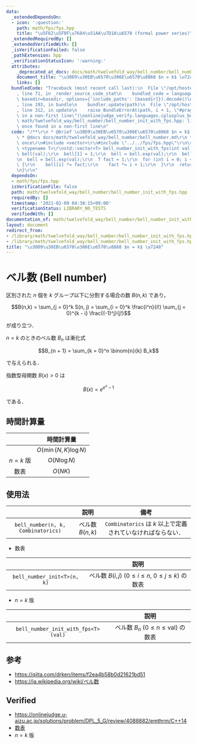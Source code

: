 ```yaml
---
data:
  _extendedDependsOn:
  - icon: ':question:'
    path: math/fps/fps.hpp
    title: "\u5F62\u5F0F\u7684\u51AA\u7D1A\u6570 (formal power series)"
  _extendedRequiredBy: []
  _extendedVerifiedWith: []
  _isVerificationFailed: false
  _pathExtension: hpp
  _verificationStatusIcon: ':warning:'
  attributes:
    _deprecated_at_docs: docs/math/twelvefold_way/bell_number/bell_number.md
    document_title: "\u30D9\u30EB\u6570\u306E\u6570\u8868 $n = k$ \u7248"
    links: []
  bundledCode: "Traceback (most recent call last):\n  File \"/opt/hostedtoolcache/Python/3.9.1/x64/lib/python3.9/site-packages/onlinejudge_verify/documentation/build.py\"\
    , line 71, in _render_source_code_stat\n    bundled_code = language.bundle(stat.path,\
    \ basedir=basedir, options={'include_paths': [basedir]}).decode()\n  File \"/opt/hostedtoolcache/Python/3.9.1/x64/lib/python3.9/site-packages/onlinejudge_verify/languages/cplusplus.py\"\
    , line 193, in bundle\n    bundler.update(path)\n  File \"/opt/hostedtoolcache/Python/3.9.1/x64/lib/python3.9/site-packages/onlinejudge_verify/languages/cplusplus_bundle.py\"\
    , line 312, in update\n    raise BundleErrorAt(path, i + 1, \"#pragma once found\
    \ in a non-first line\")\nonlinejudge_verify.languages.cplusplus_bundle.BundleErrorAt:\
    \ math/twelvefold_way/bell_number/bell_number_init_with_fps.hpp: line 6: #pragma\
    \ once found in a non-first line\n"
  code: "/**\r\n * @brief \u30D9\u30EB\u6570\u306E\u6570\u8868 $n = k$ \u7248\r\n\
    \ * @docs docs/math/twelvefold_way/bell_number/bell_number.md\r\n */\r\n\r\n#pragma\
    \ once\r\n#include <vector>\r\n#include \"../../fps/fps.hpp\"\r\n\r\ntemplate\
    \ <typename T>\r\nstd::vector<T> bell_number_init_with_fps(int val) {\r\n  FPS<T>\
    \ bell(val);\r\n  bell[1] = 1;\r\n  bell = bell.exp(val);\r\n  bell[0] -= 1;\r\
    \n  bell = bell.exp(val);\r\n  T fact = 1;\r\n  for (int i = 0; i <= val; ++i)\
    \ {\r\n    bell[i] *= fact;\r\n    fact *= i + 1;\r\n  }\r\n  return bell.co;\r\
    \n}\r\n"
  dependsOn:
  - math/fps/fps.hpp
  isVerificationFile: false
  path: math/twelvefold_way/bell_number/bell_number_init_with_fps.hpp
  requiredBy: []
  timestamp: '2021-02-09 04:38:15+09:00'
  verificationStatus: LIBRARY_NO_TESTS
  verifiedWith: []
documentation_of: math/twelvefold_way/bell_number/bell_number_init_with_fps.hpp
layout: document
redirect_from:
- /library/math/twelvefold_way/bell_number/bell_number_init_with_fps.hpp
- /library/math/twelvefold_way/bell_number/bell_number_init_with_fps.hpp.html
title: "\u30D9\u30EB\u6570\u306E\u6570\u8868 $n = k$ \u7248"
---
```

# ベル数 (Bell number)

区別された $n$ 個を $k$ グループ以下に分割する場合の数 $B(n, k)$ であり，

$$B(n,k) = \sum_{j = 0}^k S(n, j) = \sum_{i = 0}^k \frac{i^n}{i!} \sum_{j = 0}^{k - i} \frac{(-1)^j}{j!}$$

が成り立つ．

$n = k$ のときのベル数 $B_n$ は漸化式

$$B_{n + 1} = \sum_{k = 0}^n \binom{n}{k} B_k$$

で与えられる．

指数型母関数 $B(x) > 0$ は

$$B(x) = e^{e^x - 1}$$

である．


## 時間計算量

||時間計算量|
|:--:|:--:|
||$O(\min \lbrace N, K \rbrace \log{N})$|
|$n = k$ 版|$O(N\log{N})$|
|数表|$O(NK)$|


## 使用法

||説明|備考|
|:--:|:--:|:--:|
|`bell_number(n, k, Combinatorics)`|ベル数 $B(n, k)$|`Combinatorics` は $k$ 以上で定義されていなければならない．|

- 数表

||説明|
|:--:|:--:|
|`bell_number_init<T>(n, k)`|ベル数 $B(i, j) \ (0 \leq i \leq n,\ 0 \leq j \leq k)$ の数表|

- $n = k$ 版

||説明|
|:--:|:--:|
|`bell_number_init_with_fps<T>(val)`|ベル数 $B_n \ (0 \leq n \leq \mathrm{val})$ の数表|


## 参考

- https://qiita.com/drken/items/f2ea4b58b0d21621bd51
- https://ja.wikipedia.org/wiki/ベル数


## Verified

- https://onlinejudge.u-aizu.ac.jp/solutions/problem/DPL_5_G/review/4088882/emthrm/C++14
- [数表](https://onlinejudge.u-aizu.ac.jp/solutions/problem/DPL_5_G/review/4088892/emthrm/C++14)
- $n = k$ 版

